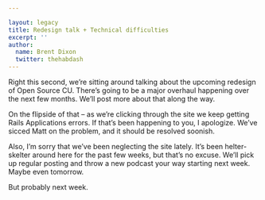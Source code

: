 ```yaml
---

layout: legacy
title: Redesign talk + Technical difficulties
excerpt: ''
author:
  name: Brent Dixon
  twitter: thehabdash
---
```


<p>Right this second, we&#8217;re sitting around talking about the upcoming redesign of Open Source CU. There&#8217;s going to be a major overhaul happening over the next few months. We&#8217;ll post more about that along the way.</p>


<p>On the flipside of that &#8211; as we&#8217;re clicking through the site we keep getting Rails Applications errors. If that&#8217;s been happening to you, I apologize. We&#8217;ve sicced Matt on the problem, and it should be resolved soonish.</p>


<p>Also, I&#8217;m sorry that we&#8217;ve been neglecting the site lately. It&#8217;s been helter-skelter around here for the past few weeks, but that&#8217;s no excuse. We&#8217;ll pick up regular posting and throw a new podcast your way starting next week. Maybe even tomorrow.</p>


<p>But probably next week.</p>